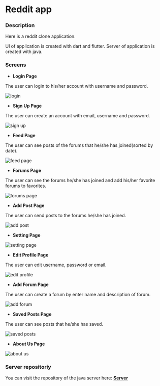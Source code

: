 # Reddit app

### Description
Here is a reddit clone application.

UI of application is created with dart and flutter. Server of application is created with java.

### Screens

- **Login Page**

The user can login to his/her account with username and password.

![login](https://user-images.githubusercontent.com/93943199/176649084-6cf7ceb7-410a-42aa-ac81-d3229aa00909.png)

- **Sign Up Page**

The user can create an account with email, username and password.

![sign up](https://user-images.githubusercontent.com/93943199/176649563-7a9ad0b1-b965-408d-bab2-180e192488d9.png)

- **Feed Page**

The user can see posts of the forums that he/she has joined(sorted by date).

![feed page](https://user-images.githubusercontent.com/93943199/176781381-250af2e7-2daa-4bc1-84b2-7f000e927b30.PNG)

- **Forums Page**

The user can see the forums he/she has joined and add his/her favorite forums to favorites.

![forums page](https://user-images.githubusercontent.com/93943199/176655129-3730b297-dd7e-4b2a-8cbd-56be62ef68ce.png)

- **Add Post Page**

The user can send posts to the forums he/she has joined.

![add post](https://user-images.githubusercontent.com/93943199/176664885-4d4da726-a6e7-4d1b-ad4d-4fe53e292b43.png)

- **Setting Page**

![setting page](https://user-images.githubusercontent.com/93943199/176657426-12f0e360-e592-43d5-a8c4-09e2fb915763.png)

- **Edit Profile Page**

The user can edit username, password or email.

![edit profile](https://user-images.githubusercontent.com/93943199/176781920-996c9775-43ca-49cf-8f68-857b5ca57d44.PNG)

- **Add Forum Page**

The user can create a forum by enter name and description of forum.

![add forum](https://user-images.githubusercontent.com/93943199/176657740-a396958a-4e41-46b4-b93d-8f11dc4b9ab9.png)

- **Saved Posts Page**

The user can see posts that he/she has saved.

![saved posts](https://user-images.githubusercontent.com/93943199/176783017-3a963b3d-28e6-407e-9764-f69eedbe2ed9.PNG)

- **About Us Page**

![about us](https://user-images.githubusercontent.com/93943199/176658167-c00b6148-20b7-4389-af4d-31363ce40f6a.png)

### Server repositoriy

You can visit the repository of the java server here:
[**Server**](https://github.com/Erfun-ABD/reddit-clone-server)
